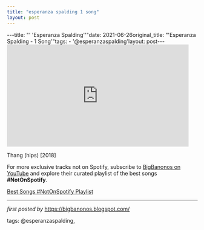 ```yaml
---
title: "esperanza spalding 1 song"
layout: post
---
```

---title: "' 'Esperanza Spalding''"date: 2021-06-26original_title: "'Esperanza Spalding - 1 Song'"tags:  - '@esperanzaspalding'layout: post---<iframe frameborder="0" height="270" src="https://youtube.com/embed/MQuxz-veOdY" width="480"></iframe><div>Thang (hips) [2018]</div><!--Subscribe and Playlist Links--><div>    <p>For more exclusive tracks not on Spotify, subscribe to <a href="https://www.youtube.com/@BigBanonos" target="_blank">BigBanonos on YouTube</a> and explore their curated playlist of the best songs <strong>#NotOnSpotify</strong>.</p>    <p><a href="https://www.youtube.com/playlist?list=PLtuNtuTatqI0kFahUCbtbfenC_ET5O_tr" target="_blank">Best Songs #NotOnSpotify Playlist<br /></a></p></div><hr /><p><em>first posted by</em> <a href="https://bigbanonos.blogspot.com/" rel="noopener" target="_new">https://bigbanonos.blogspot.com/</a></p><p>tags: @esperanzaspalding,</p>